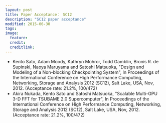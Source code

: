 ```yaml
---
layout: post
title: Paper Acceptance： SC12
description: "SC12 paper acceptance"
modified: 2015-06-30
tags: 
image:
  feature: 
  credit: 
  creditlink: 
---
```


- Kento Sato, Adam Moody, Kathryn Mohror, Todd Gamblin, Bronis R. de Supinski, Naoya Maruyama and Satoshi Matsuoka, "Design and Modeling of a Non-blocking Checkpointing System", In Proceedings of the International Conference on High Performance Computing, Networking, Storage and Analysis 2012 (SC12), Salt Lake, USA, Nov, 2012. (Acceptance rate: 21.2%, 100/472)
- Akira Nukada, Kento Sato and Satoshi Matsuoka, "Scalable Multi-GPU 3-D FFT for TSUBAME 2.0 Supercomputer", In Proceedings of the International Conference on High Performance Computing, Networking, Storage and Analysis 2012 (SC12), Salt Lake, USA, Nov, 2012. (Acceptance rate: 21.2%, 100/472)
